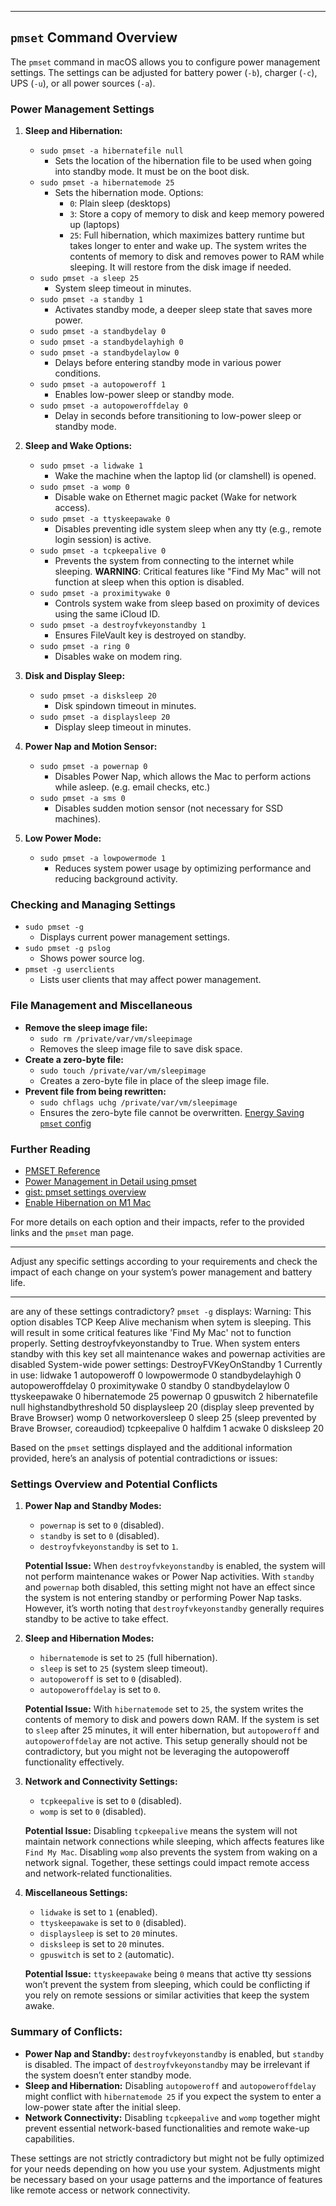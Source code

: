 
---

## `pmset` Command Overview

The `pmset` command in macOS allows you to configure power management settings. The settings can be adjusted for battery power (`-b`), charger (`-c`), UPS (`-u`), or all power sources (`-a`).

### **Power Management Settings**

1. **Sleep and Hibernation:**
   - `sudo pmset -a hibernatefile null`
     - Sets the location of the hibernation file to be used when going into standby mode. It must be on the boot disk.
   - `sudo pmset -a hibernatemode 25`
     - Sets the hibernation mode. Options:
       - `0`: Plain sleep (desktops)
       - `3`: Store a copy of memory to disk and keep memory powered up (laptops)
       - `25`: Full hibernation, which maximizes battery runtime but takes longer to enter and wake up. The system writes the contents of memory to disk and removes power to RAM while sleeping. It will restore from the disk image if needed. 
   - `sudo pmset -a sleep 25`
     - System sleep timeout in minutes.
   - `sudo pmset -a standby 1`
     - Activates standby mode, a deeper sleep state that saves more power.
   - `sudo pmset -a standbydelay 0`
   - `sudo pmset -a standbydelayhigh 0`
   - `sudo pmset -a standbydelaylow 0`
     - Delays before entering standby mode in various power conditions.
   - `sudo pmset -a autopoweroff 1`
     - Enables low-power sleep or standby mode.
   - `sudo pmset -a autopoweroffdelay 0`
     - Delay in seconds before transitioning to low-power sleep or standby mode.

2. **Sleep and Wake Options:**
   - `sudo pmset -a lidwake 1`
     - Wake the machine when the laptop lid (or clamshell) is opened.
   - `sudo pmset -a womp 0`
     - Disable wake on Ethernet magic packet (Wake for network access).
   - `sudo pmset -a ttyskeepawake 0`
     - Disables preventing idle system sleep when any tty (e.g., remote login session) is active.
   - `sudo pmset -a tcpkeepalive 0`
     - Prevents the system from connecting to the internet while sleeping. **WARNING**: Critical features like "Find My Mac" will not function at sleep when this option is disabled.
   - `sudo pmset -a proximitywake 0`
     - Controls system wake from sleep based on proximity of devices using the same iCloud ID.
   - `sudo pmset -a destroyfvkeyonstandby 1`
     - Ensures FileVault key is destroyed on standby.
   - `sudo pmset -a ring 0`
     - Disables wake on modem ring.

3. **Disk and Display Sleep:**
   - `sudo pmset -a disksleep 20`
     - Disk spindown timeout in minutes.
   - `sudo pmset -a displaysleep 20`
     - Display sleep timeout in minutes.

4. **Power Nap and Motion Sensor:**
   - `sudo pmset -a powernap 0`
     - Disables Power Nap, which allows the Mac to perform actions while asleep. (e.g. email checks, etc.)
   - `sudo pmset -a sms 0`
     - Disables sudden motion sensor (not necessary for SSD machines).

5. **Low Power Mode:**
   - `sudo pmset -a lowpowermode 1`
     - Reduces system power usage by optimizing performance and reducing background activity.

### **Checking and Managing Settings**

- `sudo pmset -g`
  - Displays current power management settings.
- `sudo pmset -g pslog`
  - Shows power source log.
- `pmset -g userclients`
  - Lists user clients that may affect power management.

### **File Management and Miscellaneous**

- **Remove the sleep image file:**
  - `sudo rm /private/var/vm/sleepimage`
  - Removes the sleep image file to save disk space.
- **Create a zero-byte file:**
  - `sudo touch /private/var/vm/sleepimage`
  - Creates a zero-byte file in place of the sleep image file.
- **Prevent file from being rewritten:**
  - `sudo chflags uchg /private/var/vm/sleepimage`
  - Ensures the zero-byte file cannot be overwritten.
[Energy Saving `pmset` config](https://github.com/mathiasbynens/dotfiles/blob/b7c7894e7bb2de5d60bfb9a2f5e46d01a61300ea/.macos#L179)
### **Further Reading**

- [PMSET Reference](https://dssw.co.uk/reference/pmset/)
- [Power Management in Detail using pmset](https://eclecticlight.co/2017/01/20/power-management-in-detail-using-pmset/)
- [gist: pmset settings overview](https://gist.github.com/Miigon/545e711090d345b7cdbb455c1ca5c23f)
- [Enable Hibernation on M1 Mac](https://apple.stackexchange.com/questions/416108/how-to-enable-hibernation-on-m1-mac)

For more details on each option and their impacts, refer to the provided links and the `pmset` man page.

---

Adjust any specific settings according to your requirements and check the impact of each change on your system’s power management and battery life.


---

are any of these settings contradictory?
`pmset -g` displays: 
Warning: This option disables TCP Keep Alive mechanism when sytem is sleeping. This will result in some critical features like 'Find My Mac' not to function properly. Setting destroyfvkeyonstandby to True. When system enters standby with this key set all maintenance wakes and powernap activities are disabled System-wide power settings: DestroyFVKeyOnStandby 1 Currently in use: lidwake 1 autopoweroff 0 lowpowermode 0 standbydelayhigh 0 autopoweroffdelay 0 proximitywake 0 standby 0 standbydelaylow 0 ttyskeepawake 0 hibernatemode 25 powernap 0 gpuswitch 2 hibernatefile null highstandbythreshold 50 displaysleep 20 (display sleep prevented by Brave Browser) womp 0 networkoversleep 0 sleep 25 (sleep prevented by Brave Browser, coreaudiod) tcpkeepalive 0 halfdim 1 acwake 0 disksleep 20


Based on the `pmset` settings displayed and the additional information provided, here’s an analysis of potential contradictions or issues:

### **Settings Overview and Potential Conflicts**

1. **Power Nap and Standby Modes:**
   - `powernap` is set to `0` (disabled).
   - `standby` is set to `0` (disabled).
   - `destroyfvkeyonstandby` is set to `1`.

   **Potential Issue:** When `destroyfvkeyonstandby` is enabled, the system will not perform maintenance wakes or Power Nap activities. With `standby` and `powernap` both disabled, this setting might not have an effect since the system is not entering standby or performing Power Nap tasks. However, it’s worth noting that `destroyfvkeyonstandby` generally requires standby to be active to take effect.

2. **Sleep and Hibernation Modes:**
   - `hibernatemode` is set to `25` (full hibernation).
   - `sleep` is set to `25` (system sleep timeout).
   - `autopoweroff` is set to `0` (disabled).
   - `autopoweroffdelay` is set to `0`.

   **Potential Issue:** With `hibernatemode` set to `25`, the system writes the contents of memory to disk and powers down RAM. If the system is set to `sleep` after 25 minutes, it will enter hibernation, but `autopoweroff` and `autopoweroffdelay` are not active. This setup generally should not be contradictory, but you might not be leveraging the autopoweroff functionality effectively.

3. **Network and Connectivity Settings:**
   - `tcpkeepalive` is set to `0` (disabled).
   - `womp` is set to `0` (disabled).

   **Potential Issue:** Disabling `tcpkeepalive` means the system will not maintain network connections while sleeping, which affects features like `Find My Mac`. Disabling `womp` also prevents the system from waking on a network signal. Together, these settings could impact remote access and network-related functionalities.

4. **Miscellaneous Settings:**
   - `lidwake` is set to `1` (enabled).
   - `ttyskeepawake` is set to `0` (disabled).
   - `displaysleep` is set to `20` minutes.
   - `disksleep` is set to `20` minutes.
   - `gpuswitch` is set to `2` (automatic).

   **Potential Issue:** `ttyskeepawake` being `0` means that active tty sessions won’t prevent the system from sleeping, which could be conflicting if you rely on remote sessions or similar activities that keep the system awake.

### **Summary of Conflicts:**

- **Power Nap and Standby:** `destroyfvkeyonstandby` is enabled, but `standby` is disabled. The impact of `destroyfvkeyonstandby` may be irrelevant if the system doesn’t enter standby mode.
- **Sleep and Hibernation:** Disabling `autopoweroff` and `autopoweroffdelay` might conflict with `hibernatemode 25` if you expect the system to enter a low-power state after the initial sleep.
- **Network Connectivity:** Disabling `tcpkeepalive` and `womp` together might prevent essential network-based functionalities and remote wake-up capabilities.

These settings are not strictly contradictory but might not be fully optimized for your needs depending on how you use your system. Adjustments might be necessary based on your usage patterns and the importance of features like remote access or network connectivity.